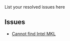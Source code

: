 List your resolved issues here
## Issues
  - [Cannot find Intel MKL](https://github.com/pytorch/pytorch/issues/1505)
